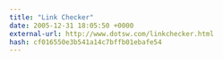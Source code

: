 ```yaml
---
title: "Link Checker"
date: 2005-12-31 18:05:50 +0000
external-url: http://www.dotsw.com/linkchecker.html
hash: cf016550e3b541a14c7bffb01ebafe54
---
```



